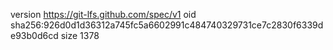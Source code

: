 version https://git-lfs.github.com/spec/v1
oid sha256:926d0d1d36312a745fc5a6602991c484740329731ce7c2830f6339de93b0d6cd
size 1378
